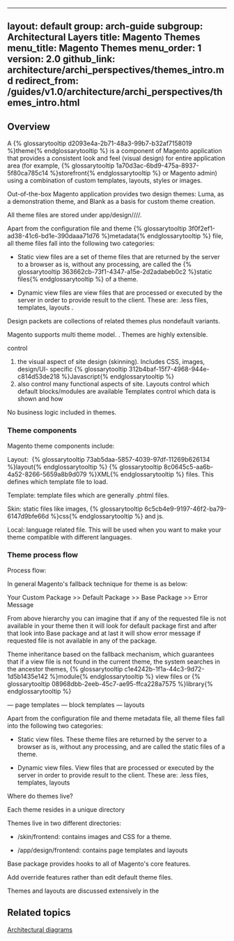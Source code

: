 

---
layout: default
group: arch-guide
subgroup: Architectural Layers
title: Magento Themes
menu_title: Magento Themes
menu_order: 1
version: 2.0
github_link: architecture/archi_perspectives/themes_intro.md
redirect_from: /guides/v1.0/architecture/archi_perspectives/themes_intro.html
---

## Overview

A {% glossarytooltip d2093e4a-2b71-48a3-99b7-b32af7158019 %}theme{% endglossarytooltip %} is a component of Magento application that provides a consistent look and feel (visual design) for entire application area (for example, {% glossarytooltip 1a70d3ac-6bd9-475a-8937-5f80ca785c14 %}storefront{% endglossarytooltip %} or Magento admin) using a combination of custom templates, layouts, styles or images.

Out-of-the-box Magento application provides two design themes: Luma, as a demonstration theme, and Blank as a basis for custom theme creation.

All theme files are stored under app/design/<area>/<Vendor>/<theme>/.

Apart from the configuration file and theme {% glossarytooltip 3f0f2ef1-ad38-41c6-bd1e-390daaa71d76 %}metadata{% endglossarytooltip %} file, all theme files fall into the following two categories:

* Static view files are a set of theme files that are returned by the server to a browser as is, without any processing, are called the {% glossarytooltip 363662cb-73f1-4347-a15e-2d2adabeb0c2 %}static files{% endglossarytooltip %} of a theme.

* Dynamic view files are view files that are processed or executed by the server in order to provide result to the client. These are: .less files, templates, layouts .

Design packets are collections of related themes plus nondefault variants.


Magento supports multi theme model. . Themes are highly extensible.

control

1) the visual aspect of site design (skinning). Includes CSS, images, design/UI- specific {% glossarytooltip 312b4baf-15f7-4968-944e-c814d53de218 %}Javascript{% endglossarytooltip %}
2) also control many functional aspects of site. Layouts control which default blocks/modules are available
    Templates control which data is shown and how

No business logic included in themes.

### Theme components

Magento theme components include:

Layout:  {% glossarytooltip 73ab5daa-5857-4039-97df-11269b626134 %}layout{% endglossarytooltip %} {% glossarytooltip 8c0645c5-aa6b-4a52-8266-5659a8b9d079 %}XML{% endglossarytooltip %} files. This defines which template file to load.

Template: template files which are generally .phtml files.

Skin: static files like images, {% glossarytooltip 6c5cb4e9-9197-46f2-ba79-6147d9bfe66d %}css{% endglossarytooltip %} and js.

Local: language related file. This will be used when you want to make your theme compatible with different languages.

### Theme process flow

Process flow:

In general Magento's fallback technique for theme is as below:

Your Custom Package >> Default Package >> Base Package >> Error Message

From above hierarchy you can imagine that if any of the requested file is not available in your theme then it will look for default package first and after that look into Base package and at last it will show error message if requested file is not available in any of the package.

Theme inheritance  based on the fallback mechanism, which guarantees that if a view file is not found in the current theme, the system searches in the ancestor themes, {% glossarytooltip c1e4242b-1f1a-44c3-9d72-1d5b1435e142 %}module{% endglossarytooltip %} view files or {% glossarytooltip 08968dbb-2eeb-45c7-ae95-ffca228a7575 %}library{% endglossarytooltip %}

— page templates
— block templates
— layouts

Apart from the configuration file and theme metadata file, all theme files fall into the following two categories:

*	Static view files. These theme files are returned by the server to a browser as is, without any processing, and are called the static files of a theme.

*	Dynamic view files. View files that are processed or executed by the server in order to provide result to the client. These are: .less files, templates, layouts

Where do themes live?

Each theme resides in a unique directory

Themes live in two different directories:

* /skin/frontend: contains images and CSS for a theme.

* /app/design/frontend: contains page templates and layouts

Base package provides hooks to all of Magento's core features.

Add override features rather than edit default theme files.

Themes and layouts are discussed extensively in the
<h2 id="related">Related topics</h2>
<a href="{{page.baseurl}}architecture/archi_perspectives/arch_diagrams.html">Architectural diagrams</a>
